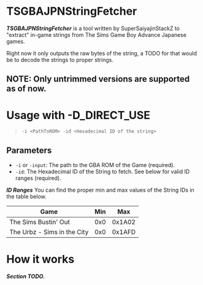 # TSGBAJPNStringFetcher

***TSGBAJPNStringFetcher*** is a tool written by SuperSaiyajinStackZ to "extract" in-game strings from The Sims Game Boy Advance Japanese games.

Right now it only outputs the raw bytes of the string, a TODO for that would be to decode the strings to proper strings.

## NOTE: Only untrimmed versions are supported as of now.


# Usage with -D_DIRECT_USE

> `-i <PathToROM> -id <Hexadecimal ID of the string>`

## Parameters

- `-i` or `-input`: The path to the GBA ROM of the Game (required).
- `-id`: The Hexadecimal ID of the String to fetch. See below for valid ID ranges (required).

***ID Ranges***
You can find the proper min and max values of the String IDs in the table below.

| Game                        | Min | Max    |
| --------------------------- | --- | ------ |
| The Sims Bustin' Out        | 0x0 | 0x1A02 |
| The Urbz - Sims in the City | 0x0 | 0x1AFD |


# How it works
***Section TODO.***